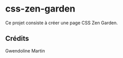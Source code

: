 # css-zen-garden

Ce projet consiste à créer une page CSS Zen Garden.

## Crédits
Gwendoline Martin
